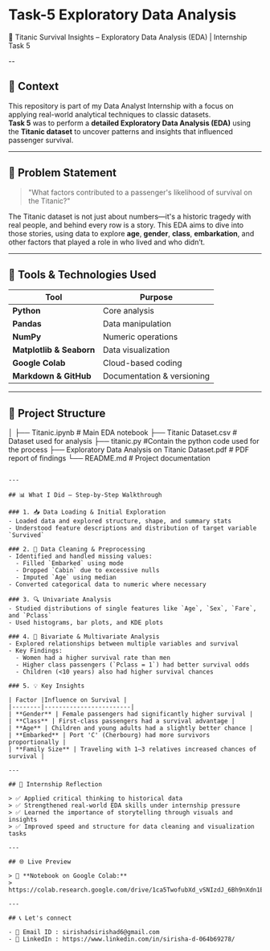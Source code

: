 # Task-5 Exploratory Data Analysis

🚢 Titanic Survival Insights – Exploratory Data Analysis (EDA) | Internship Task 5

--

## 📍 Context

This repository is part of my Data Analyst Internship with a focus on applying real-world analytical techniques to classic datasets.  
**Task 5** was to perform a **detailed Exploratory Data Analysis (EDA)** using the **Titanic dataset** to uncover patterns and insights that influenced passenger survival.

---

## 🧠 Problem Statement

> "What factors contributed to a passenger's likelihood of survival on the Titanic?"

The Titanic dataset is not just about numbers—it's a historic tragedy with real people, and behind every row is a story. This EDA aims to dive into those stories, using data to explore **age**, **gender**, **class**, **embarkation**, and other factors that played a role in who lived and who didn’t.

---

## 🧰 Tools & Technologies Used

| Tool | Purpose |
|------|---------|
| **Python** | Core analysis |
| **Pandas** | Data manipulation |
| **NumPy** | Numeric operations |
| **Matplotlib & Seaborn** | Data visualization |
| **Google Colab** | Cloud-based coding |
| **Markdown & GitHub** | Documentation & versioning |

---

## 📂 Project Structure


│
├── Titanic.ipynb              # Main EDA notebook
├── Titanic Dataset.csv        # Dataset used for analysis
├── titanic.py                 #Contain the python code used for the process
├── Exploratory Data Analysis on Titanic Dataset.pdf  # PDF report of findings
└── README.md                 # Project documentation
```

---

## 📊 What I Did – Step-by-Step Walkthrough

### 1. 📥 Data Loading & Initial Exploration
- Loaded data and explored structure, shape, and summary stats
- Understood feature descriptions and distribution of target variable `Survived`

### 2. 🧹 Data Cleaning & Preprocessing
- Identified and handled missing values:
  - Filled `Embarked` using mode
  - Dropped `Cabin` due to excessive nulls
  - Imputed `Age` using median
- Converted categorical data to numeric where necessary

### 3. 🔍 Univariate Analysis
- Studied distributions of single features like `Age`, `Sex`, `Fare`, and `Pclass`
- Used histograms, bar plots, and KDE plots

### 4. 🧩 Bivariate & Multivariate Analysis
- Explored relationships between multiple variables and survival
- Key Findings:
  - Women had a higher survival rate than men
  - Higher class passengers (`Pclass = 1`) had better survival odds
  - Children (<10 years) also had higher survival chances

### 5. 💡 Key Insights

| Factor |Influence on Survival |
|--------|------------------------|
| **Gender** | Female passengers had significantly higher survival |
| **Class** | First-class passengers had a survival advantage |
| **Age** | Children and young adults had a slightly better chance |
| **Embarked** | Port 'C' (Cherbourg) had more survivors proportionally |
| **Family Size** | Traveling with 1–3 relatives increased chances of survival |

---

## 📌 Internship Reflection

> ✅ Applied critical thinking to historical data  
> ✅ Strengthened real-world EDA skills under internship pressure  
> ✅ Learned the importance of storytelling through visuals and insights  
> ✅ Improved speed and structure for data cleaning and visualization tasks

---

## 🌐 Live Preview

> 🔗 **Notebook on Google Colab:**   
> https://colab.research.google.com/drive/1ca5TwofubXd_vSNIzdJ_6Bh9nXdn1EJy#scrollTo=Cqg7M3LsxEEQ

---

## 📞 Let's connect

- 📧 Email ID : sirishadsirishad6@gmail.com
- 💼 LinkedIn : https://www.linkedin.com/in/sirisha-d-064b69278/
  
